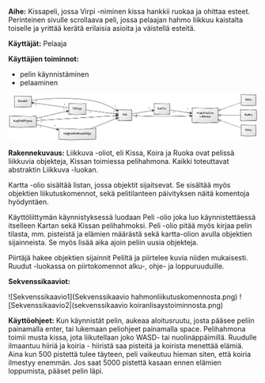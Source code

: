 ﻿**Aihe:** Kissapeli, jossa Virpi -niminen kissa hankkii ruokaa ja ohittaa esteet. Perinteinen sivulle scrollaava peli, jossa pelaajan hahmo liikkuu kaistalta toiselle ja yrittää kerätä erilaisia asioita ja väistellä esteitä.

**Käyttäjät:** Pelaaja

**Käyttäjien toiminnot:**

- pelin käynnistäminen
- pelaaminen


![Luokkakaavio](luokkakaavioFinal.png)


**Rakennekuvaus:** Liikkuva -oliot, eli Kissa, Koira ja Ruoka ovat pelissä liikkuvia objekteja, Kissan toimiessa pelihahmona. Kaikki toteuttavat abstraktin Liikkuva -luokan. 

Kartta -olio sisältää listan, jossa objektit sijaitsevat. Se sisältää myös objektien liikutuskomennot, sekä pelitilanteen päivityksen näitä komentoja hyödyntäen.

Käyttöliittymän käynnistyksessä luodaan Peli -olio joka luo käynnistettäessä itselleen Kartan sekä Kissan pelihahmoksi. Peli -olio pitää myös kirjaa pelin tilasta, mm. pisteistä ja elämien määrästä sekä kartta-olion avulla objektien sijainneista. Se myös lisää aika ajoin peliin uusia objekteja.

Piirtäjä hakee objektien sijainnit Peliltä ja piirtelee kuvia niiden mukaisesti. Ruudut -luokassa on piirtokomennot alku-, ohje- ja loppuruuduille.

**Sekvenssikaaviot:**

![Sekvenssikaavio1](Sekvenssikaavio hahmonliikutuskomennosta.png)
![Sekvenssikaavio2|(sekvenssikaavio koiranlisaystoiminnosta.png)

**Käyttöohjeet:** Kun käynnistät pelin, aukeaa aloitusruutu, josta pääsee peliin painamalla enter, tai lukemaan peliohjeet painamalla space. Pelihahmona toimii musta kissa, jota liikutellaan joko WASD- tai nuolinäppäimillä. 
Ruudulle ilmaantuu hiiriä ja koiria - hiiristä saa pisteitä ja koirista menettää elämiä. Aina kun 500 pistettä tulee täyteen, peli vaikeutuu hieman siten, että koiria ilmestyy enemmän.
Jos saat 5000 pistettä kasaan ennen elämien loppumista, pääset pelin läpi.